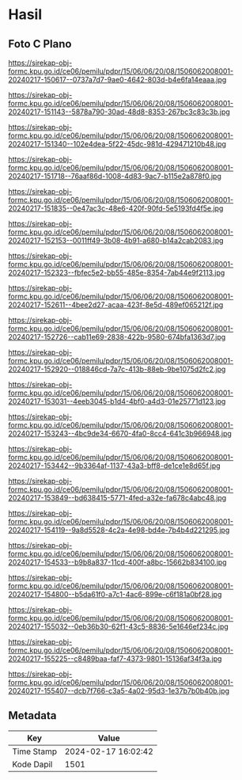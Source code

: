 # Hasil

## Foto C Plano

https://sirekap-obj-formc.kpu.go.id/ce06/pemilu/pdpr/15/06/06/20/08/1506062008001-20240217-150617--0737a7d7-9ae0-4642-803d-b4e6fa14eaaa.jpg

https://sirekap-obj-formc.kpu.go.id/ce06/pemilu/pdpr/15/06/06/20/08/1506062008001-20240217-151143--5878a790-30ad-48d8-8353-267bc3c83c3b.jpg

https://sirekap-obj-formc.kpu.go.id/ce06/pemilu/pdpr/15/06/06/20/08/1506062008001-20240217-151340--102e4dea-5f22-45dc-981d-429471210b48.jpg

https://sirekap-obj-formc.kpu.go.id/ce06/pemilu/pdpr/15/06/06/20/08/1506062008001-20240217-151718--76aaf86d-1008-4d83-9ac7-b115e2a878f0.jpg

https://sirekap-obj-formc.kpu.go.id/ce06/pemilu/pdpr/15/06/06/20/08/1506062008001-20240217-151835--0e47ac3c-48e6-420f-90fd-5e5193fd4f5e.jpg

https://sirekap-obj-formc.kpu.go.id/ce06/pemilu/pdpr/15/06/06/20/08/1506062008001-20240217-152153--0011ff49-3b08-4b91-a680-b14a2cab2083.jpg

https://sirekap-obj-formc.kpu.go.id/ce06/pemilu/pdpr/15/06/06/20/08/1506062008001-20240217-152323--fbfec5e2-bb55-485e-8354-7ab44e9f2113.jpg

https://sirekap-obj-formc.kpu.go.id/ce06/pemilu/pdpr/15/06/06/20/08/1506062008001-20240217-152611--4bee2d27-acaa-423f-8e5d-489ef065212f.jpg

https://sirekap-obj-formc.kpu.go.id/ce06/pemilu/pdpr/15/06/06/20/08/1506062008001-20240217-152726--cab11e69-2838-422b-9580-674bfa1363d7.jpg

https://sirekap-obj-formc.kpu.go.id/ce06/pemilu/pdpr/15/06/06/20/08/1506062008001-20240217-152920--018846cd-7a7c-413b-88eb-9be1075d2fc2.jpg

https://sirekap-obj-formc.kpu.go.id/ce06/pemilu/pdpr/15/06/06/20/08/1506062008001-20240217-153031--4eeb3045-b1d4-4bf0-a4d3-01e25771d123.jpg

https://sirekap-obj-formc.kpu.go.id/ce06/pemilu/pdpr/15/06/06/20/08/1506062008001-20240217-153243--4bc9de34-6670-4fa0-8cc4-641c3b966948.jpg

https://sirekap-obj-formc.kpu.go.id/ce06/pemilu/pdpr/15/06/06/20/08/1506062008001-20240217-153442--9b3364af-1137-43a3-bff8-de1ce1e8d65f.jpg

https://sirekap-obj-formc.kpu.go.id/ce06/pemilu/pdpr/15/06/06/20/08/1506062008001-20240217-153849--bd638415-5771-4fed-a32e-fa678c4abc48.jpg

https://sirekap-obj-formc.kpu.go.id/ce06/pemilu/pdpr/15/06/06/20/08/1506062008001-20240217-154119--9a8d5528-4c2a-4e98-bd4e-7b4b4d221295.jpg

https://sirekap-obj-formc.kpu.go.id/ce06/pemilu/pdpr/15/06/06/20/08/1506062008001-20240217-154533--b9b8a837-11cd-400f-a8bc-15662b834100.jpg

https://sirekap-obj-formc.kpu.go.id/ce06/pemilu/pdpr/15/06/06/20/08/1506062008001-20240217-154800--b5da61f0-a7c1-4ac6-899e-c6f181a0bf28.jpg

https://sirekap-obj-formc.kpu.go.id/ce06/pemilu/pdpr/15/06/06/20/08/1506062008001-20240217-155032--0eb36b30-62f1-43c5-8836-5e1646ef234c.jpg

https://sirekap-obj-formc.kpu.go.id/ce06/pemilu/pdpr/15/06/06/20/08/1506062008001-20240217-155225--c8489baa-faf7-4373-9801-15136af34f3a.jpg

https://sirekap-obj-formc.kpu.go.id/ce06/pemilu/pdpr/15/06/06/20/08/1506062008001-20240217-155407--dcb7f766-c3a5-4a02-95d3-1e37b7b0b40b.jpg


## Metadata

| Key        | Value               |
| ---------- | ------------------- |
| Time Stamp | 2024-02-17 16:02:42 |
| Kode Dapil | 1501                |



